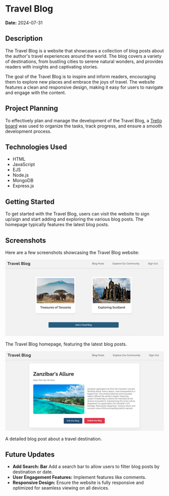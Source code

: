 # Travel Blog

**Date:** 2024-07-31

## Description

The Travel Blog is a website that showcases a collection of blog posts about the author's travel experiences around the world. The blog covers a variety of destinations, from bustling cities to serene natural wonders, and provides readers with insights and captivating stories.

The goal of the Travel Blog is to inspire and inform readers, encouraging them to explore new places and embrace the joys of travel. The website features a clean and responsive design, making it easy for users to navigate and engage with the content.

## Project Planning
To effectively plan and manage the development of the Travel Blog, a [Trello board](https://trello.com/invite/b/66a5116df97c05fc8e49346f/ATTI7db56923870b15a199d50ac7d051d1675D80A504/travel-blog) was used to organize the tasks, track progress, and ensure a smooth development process.

## Technologies Used

- HTML
- JavaScript
- EJS 
- Node.js
- MongoDB 
- Express.js

## Getting Started

To get started with the Travel Blog, users can visit the website to sign up/sign and start adding and exploring the various blog posts. The homepage typically features the latest blog posts.


## Screenshots

Here are a few screenshots showcasing the Travel Blog website:

![Travel Blog Homepage](/public/homepage.png)

The Travel Blog homepage, featuring the latest blog posts.

![Travel Blog Post](/public/showpage.png)

A detailed blog post about a travel destination.

## Future Updates

- **Add Search: Bar** Add a search bar to allow users to filter blog posts by destination or date.
- **User Engagement Features:** Implement features like comments.
- **Responsive Design:** Ensure the website is fully responsive and optimized for seamless viewing on all devices.
